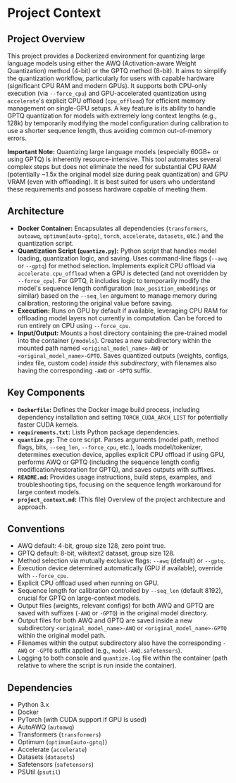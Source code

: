 # Project Context

## Project Overview

This project provides a Dockerized environment for quantizing large language models using either the AWQ (Activation-aware Weight Quantization) method (4-bit) or the GPTQ method (8-bit). It aims to simplify the quantization workflow, particularly for users with capable hardware (significant CPU RAM and modern GPUs). It supports both CPU-only execution (via `--force_cpu`) and GPU-accelerated quantization using `accelerate`'s explicit CPU offload (`cpu_offload`) for efficient memory management on single-GPU setups. A key feature is its ability to handle GPTQ quantization for models with extremely long context lengths (e.g., 128k) by temporarily modifying the model configuration during calibration to use a shorter sequence length, thus avoiding common out-of-memory errors.

**Important Note:** Quantizing large language models (especially 60GB+ or using GPTQ) is inherently resource-intensive. This tool automates several complex steps but does not eliminate the need for substantial CPU RAM (potentially ~1.5x the original model size during peak quantization) and GPU VRAM (even with offloading). It is best suited for users who understand these requirements and possess hardware capable of meeting them.

## Architecture

- **Docker Container:** Encapsulates all dependencies (`transformers`, `autoawq`, `optimum[auto-gptq]`, `torch`, `accelerate`, `datasets`, etc.) and the quantization script.
- **Quantization Script (`quantize.py`):** Python script that handles model loading, quantization logic, and saving. Uses command-line flags (`--awq` or `--gptq`) for method selection. Implements explicit CPU offload via `accelerate.cpu_offload` when a GPU is detected (and not overridden by `--force_cpu`). For GPTQ, it includes logic to temporarily modify the model's sequence length configuration (`max_position_embeddings` or similar) based on the `--seq_len` argument to manage memory during calibration, restoring the original value before saving.
- **Execution:** Runs on GPU by default if available, leveraging CPU RAM for offloading model layers not currently in computation. Can be forced to run entirely on CPU using `--force_cpu`.
- **Input/Output:** Mounts a host directory containing the pre-trained model into the container (`/models`). Creates a new subdirectory within the mounted path named `<original_model_name>-AWQ` or `<original_model_name>-GPTQ`. Saves quantized outputs (weights, configs, index file, custom code) *inside this subdirectory*, with filenames also having the corresponding `-AWQ` or `-GPTQ` suffix.

## Key Components

- **`Dockerfile`:** Defines the Docker image build process, including dependency installation and setting `TORCH_CUDA_ARCH_LIST` for potentially faster CUDA kernels.
- **`requirements.txt`:** Lists Python package dependencies.
- **`quantize.py`:** The core script. Parses arguments (model path, method flags, bits, `--seq_len`, `--force_cpu`, etc.), loads model/tokenizer, determines execution device, applies explicit CPU offload if using GPU, performs AWQ or GPTQ (including the sequence length config modification/restoration for GPTQ), and saves outputs with suffixes.
- **`README.md`:** Provides usage instructions, build steps, examples, and troubleshooting tips, focusing on the sequence length workaround for large context models.
- **`project_context.md`:** (This file) Overview of the project architecture and approach.

## Conventions

- AWQ default: 4-bit, group size 128, zero point true.
- GPTQ default: 8-bit, wikitext2 dataset, group size 128.
- Method selection via mutually exclusive flags: `--awq` (default) or `--gptq`.
- Execution device determined automatically (GPU if available), override with `--force_cpu`.
- Explicit CPU offload used when running on GPU.
- Sequence length for calibration controlled by `--seq_len` (default 8192), crucial for GPTQ on large-context models.
- Output files (weights, relevant configs) for both AWQ and GPTQ are saved with suffixes (`-AWQ` or `-GPTQ`) in the original model directory.
- Output files for both AWQ and GPTQ are saved inside a new subdirectory `<original_model_name>-AWQ` or `<original_model_name>-GPTQ` within the original model path.
- Filenames within the output subdirectory also have the corresponding `-AWQ` or `-GPTQ` suffix applied (e.g., `model-AWQ.safetensors`).
- Logging to both console and `quantize.log` file within the container (path relative to where the script is run inside the container).

## Dependencies

- Python 3.x
- Docker
- PyTorch (with CUDA support if GPU is used)
- AutoAWQ (`autoawq`)
- Transformers (`transformers`)
- Optimum (`optimum[auto-gptq]`)
- Accelerate (`accelerate`)
- Datasets (`datasets`)
- Safetensors (`safetensors`)
- PSUtil (`psutil`)
